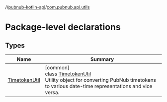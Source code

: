 //[pubnub-kotlin-api](../../index.md)/[com.pubnub.api.utils](index.md)

# Package-level declarations

## Types

| Name | Summary |
|---|---|
| [TimetokenUtil](-timetoken-util/index.md) | [common]<br>class [TimetokenUtil](-timetoken-util/index.md)<br>Utility object for converting PubNub timetokens to various date-time representations and vice versa. |
